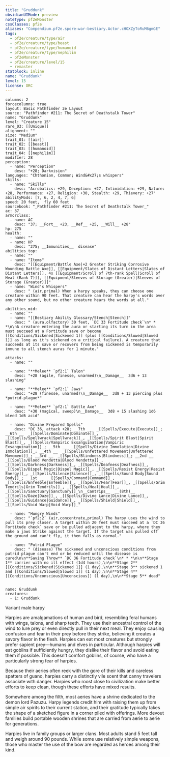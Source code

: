 ```yaml
---
title: "Gruddunk"
obsidianUIMode: preview
noteType: pf2eMonster
cssClasses: pf2e
aliases: "Compendium.pf2e.spore-war-bestiary.Actor.cHOXZyToRuM6gmGE" 
tags:
  - pf2e/creature/type/air
  - pf2e/creature/type/beast
  - pf2e/creature/type/humanoid
  - pf2e/creature/type/nephilim
  - pf2eMonster
  - pf2e/creature/level/15
  - remaster
statblock: inline
name: "Gruddunk"
level: 15
license: ORC
---
```


```statblock
columns: 2
forcecolumns: true
layout: Basic Pathfinder 2e Layout
source: "Pathfinder #211: The Secret of Deathstalk Tower"
name: "Gruddunk"
level: "Creature 15"
rare_03: [[Unique]]
alignment: ""
size: "Medium"
trait_01: [[air]]
trait_02: [[beast]]
trait_03: [[humanoid]]
trait_04: [[nephilim]]
modifier: 28
perception:
  - name: "Perception"
    desc: "+28; Darkvision"
languages: "Chthonian, Common; Wind&#x27;s whispers"
skills:
  - name: "Skills"
    desc: "Acrobatics: +29, Deception: +27, Intimidation: +29, Nature: +28, Performance: +27, Religion: +30, Stealth: +29, Thievery: +27"
abilityMods: [7, 6, 2, 4, 7, 6]
speed: 20 feet,  fly 60 feet
sourcebook: "_Pathfinder #211: The Secret of Deathstalk Tower_"
ac: 37
armorclass:
  - name: AC
    desc: "37; __Fort__ +23, __Ref__ +25, __Will__ +28"
hp: 275
health:
  - name: ""
  - name: HP
    desc: "275; __Immunities__  disease"
abilities_top:
  - name: ""
  - name: "Items"
    desc: "[[Equipment/Battle Axe|+2 Greater Striking Corrosive Wounding Battle Axe]], [[Equipment/Slates of Distant Letters|Slates of Distant Letters]], 4x [[Equipment/Scroll of 7th-rank Spell|Scroll of Heal (Rank 7)]], [[Equipment/Sleeves of Storage (Greater)|Sleeves of Storage (Greater)]]"
  - name: "Wind's Whispers"
    desc: " (air,primal) When a harpy speaks, they can choose one creature within 90 feet. That creature can hear the harpy's words over any other sound, but no other creature hears the words at all."

abilities_mid:
  - name: ""
  - name: "[[Bestiary Ability Glossary/Stench|Stench]]"
    desc: " (aura,olfactory) 30 feet, `DC 33 Fortitude check`\n* * *\n\nA creature entering the aura or starting its turn in the area must succeed at a Fortitude save or become [[Conditions/Sickened|Sickened 1]] (plus [[Conditions/Slowed|Slowed 1]] as long as it's sickened on a critical failure). A creature that succeeds at its save or recovers from being sickened is temporarily immune to all stench auras for 1 minute."

attacks:
  - name: ""

  - name: "**Melee** `pf2:1` Talon"
    desc: "+28 (agile, finesse, unarmed)\n__Damage__  3d6 + 13 slashing"

  - name: "**Melee** `pf2:1` Jaws"
    desc: "+28 (finesse, unarmed)\n__Damage__  3d8 + 13 piercing plus *putrid-plague*"

  - name: "**Melee** `pf2:1` Battle Axe"
    desc: "+30 (magical, sweep)\n__Damage__  3d8 + 15 slashing 1d6 bleed 1d6 acid"

  - name: "Divine Prepared Spells"
    desc: "DC 36, attack +28; __7th __  _[[Spells/Execute|Execute]]_; __6th __  _[[Spells/Dominate|Dominate]]_, _[[Spells/Spellwrack|Spellwrack]]_, _[[Spells/Spirit Blast|Spirit Blast]]_, _[[Spells/Vampiric Exsanguination|Vampiric Exsanguination]]_; __5th __  _[[Spells/Divine Immolation|Divine Immolation]]_; __4th __  _[[Spells/Unfettered Movement|Unfettered Movement]]_; __3rd __  _[[Spells/Blindness|Blindness]]_; __2nd __  _[[Spells/Blood Vendetta|Blood Vendetta]]_, _[[Spells/Darkness|Darkness]]_, _[[Spells/Deafness|Deafness]]_, _[[Spells/Dispel Magic|Dispel Magic]]_, _[[Spells/Resist Energy|Resist Energy]]_, _[[Spells/Silence|Silence]]_, _[[Spells/Sound Body|Sound Body]]_; __1st __  _[[Spells/Command|Command]]_, _[[Spells/Enfeeble|Enfeeble]]_, _[[Spells/Fear|Fear]]_, _[[Spells/Grim Tendrils|Grim Tendrils]]_, _[[Spells/Heal|Heal]]_, _[[Spells/Sanctuary|Sanctuary]]_\n__Cantrips__  __(8th)__ _[[Spells/Daze|Daze]]_, _[[Spells/Divine Lance|Divine Lance]]_, _[[Spells/Guidance|Guidance]]_, _[[Spells/Shield|Shield]]_, _[[Spells/Void Warp|Void Warp]]_"

  - name: "Hungry Winds"
    desc: "`pf2:2` (air,concentrate,primal) The harpy uses the wind to pull its prey closer. A target within 20 feet must succeed at a `DC 36 Fortitude check` save or be pulled adjacent to the harpy, where they make a jaws Strike against the target. If the target was pulled off the ground and can't fly, it then falls as normal."

  - name: "Putrid Plague"
    desc: " (disease) The sickened and unconscious conditions from putrid plague can't end or be reduced until the disease is cured\n\n**Saving Throw** `DC 36 Fortitude check`\n* * *\n\n**Stage 1** carrier with no ill effect (1d4 hours),\n\n**Stage 2** [[Conditions/Sickened|Sickened 1]] (1 day),\n\n**Stage 3** sickened 1 and [[Conditions/Slowed|Slowed 1]] (1 day),\n\n**Stage 4** [[Conditions/Unconscious|Unconscious]] (1 day),\n\n**Stage 5** dead"
 
```

```encounter-table
name: Gruddunk
creatures:
  - 1: Gruddunk
```


Variant male harpy

Harpies are amalgamations of human and bird, resembling feral humans with wings, talons, and sharp teeth. They use their ancestral control of the wind to lure prey or even directly pull in their next meal. They enjoy causing confusion and fear in their prey before they strike, believing it creates a savory flavor in the flesh. Harpies can eat most creatures but strongly prefer sapient prey—humans and elves in particular. Although harpies will eat goblins if sufficiently hungry, they dislike their flavor and avoid eating them if possible. This doesn't comfort goblins, of course, who have a particularly strong fear of harpies.

Because their aeries often reek with the gore of their kills and careless spatters of guano, harpies carry a distinctly vile scent that canny travelers associate with danger. Harpies who roost close to civilization make better efforts to keep clean, though these efforts have mixed results.

Somewhere among the filth, most aeries have a shrine dedicated to the demon lord Pazuzu. Harpy legends credit him with raising them up from simple air spirits to their current station, and their gratitude typically takes the shape of a sketched figure in a corner piled with offerings. More devout families build portable wooden shrines that are carried from aerie to aerie for generations.

Harpies live in family groups or larger clans. Most adults stand 5 feet tall and weigh around 90 pounds. While some use relatively simple weapons, those who master the use of the bow are regarded as heroes among their kind.
